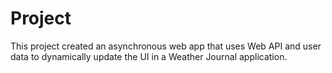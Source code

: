 # Project 

This project created an asynchronous web app that uses Web API and user data to dynamically update the UI in a Weather Journal application.